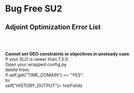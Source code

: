 
# Bug Free SU2
## Adjoint Optimization Error List
<br/>
<br/>

**Cannot set GEO constraints or objectives in unsteady case**
<br/>
If your SU2 is newer than 7.3.0:
<br/>
Open your wrapped config.py
<br/>
delete from:
<br/>
if self.get("TIME_DOMAIN") == "YES":
<br/>
to:
<br/>
self["HISTORY_OUTPUT"]= histFields
<br/>

